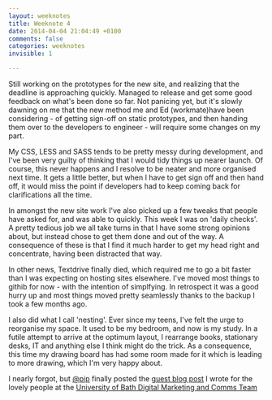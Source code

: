 ```yaml
---
layout: weeknotes
title: Weeknote 4
date: 2014-04-04 21:04:49 +0100
comments: false
categories: weeknotes
invisible: 1

---
```



Still working on the prototypes for the new site, and realizing that the deadline is approaching quickly. Managed to release and get some good feedback on what's been done so far. Not panicing yet, but it's slowly dawning on me that the new method me and Ed (workmate)have been considering - of getting sign-off on static prototypes, and then handing them over to the developers to engineer - will require some changes on my part.

My CSS, LESS and SASS tends to be pretty messy during development, and I've been very guilty of thinking that I would tidy things up nearer launch. Of course, this never happens and I resolve to be neater and more organised next time. It gets a little better, but when I have to get sign off and then hand off, it would miss the point if developers had to keep coming back for clarifications all the time.

In amongst the new site work I've also picked up a few tweaks that people have asked for, and was able to quickly. This week I was on 'daily checks'. A pretty tedious job we all take turns in that I have some strong opinions about, but instead chose to get them done and out of the way. A consequence of these is that I find it much harder to get my head right and concentrate, having been distracted that way.

In other news, Textdrive finally died, which required me to go a bit faster than I was expecting on hosting sites elsewhere. I've moved most things to githib for now - with the intention of simplfying. In retrospect it was a good hurry up and most things moved pretty seamlessly thanks to the backup I took a few months ago.

I also did what I call 'nesting'. Ever since my teens, I've felt the urge to reorganise my space. It used to be my bedroom, and now is my study. In a futile attempt to arrive at the optimum layout, I rearrange books, stationary desks, IT and anything else I think might do the trick. As a consequence, this time my drawing board has had some room made for it which is leading to more drawing, which I'm very happy about.

I nearly forgot, but [@pip](https://twitter.com/pip) finally posted the [guest blog post](http://blogs.bath.ac.uk/digital/2014/04/03/an-outside-view/) I wrote for the lovely people at the [University of Bath Digital Marketing and Comms Team](https://twitter.com/uniofbathdmc)

